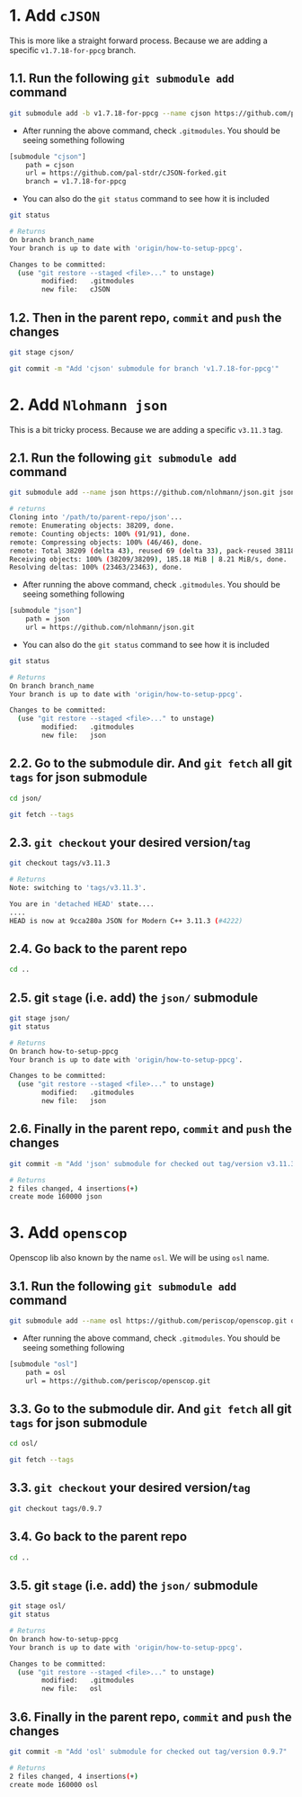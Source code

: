# 1. Add `cJSON`

This is more like a straight forward process. Because we are adding a specific `v1.7.18-for-ppcg` branch.

## 1.1. Run the following `git submodule add` command

```sh
git submodule add -b v1.7.18-for-ppcg --name cjson https://github.com/pal-stdr/cJSON-forked.git cjson
```

- After running the above command, check `.gitmodules`. You should be seeing something following

```sh
[submodule "cjson"]
	path = cjson
	url = https://github.com/pal-stdr/cJSON-forked.git
	branch = v1.7.18-for-ppcg
```

- You can also do the `git status` command to see how it is included

```sh
git status

# Returns
On branch branch_name
Your branch is up to date with 'origin/how-to-setup-ppcg'.

Changes to be committed:
  (use "git restore --staged <file>..." to unstage)
        modified:   .gitmodules
        new file:   cJSON
```

## 1.2. Then in the parent repo, `commit` and `push` the changes

```sh
git stage cjson/

git commit -m "Add 'cjson' submodule for branch 'v1.7.18-for-ppcg'"
```





# 2. Add `Nlohmann json`

This is a bit tricky process. Because we are adding a specific `v3.11.3` tag.

## 2.1. Run the following `git submodule add` command

```sh
git submodule add --name json https://github.com/nlohmann/json.git json

# returns
Cloning into '/path/to/parent-repo/json'...
remote: Enumerating objects: 38209, done.
remote: Counting objects: 100% (91/91), done.
remote: Compressing objects: 100% (46/46), done.
remote: Total 38209 (delta 43), reused 69 (delta 33), pack-reused 38118
Receiving objects: 100% (38209/38209), 185.18 MiB | 8.21 MiB/s, done.
Resolving deltas: 100% (23463/23463), done.
```

- After running the above command, check `.gitmodules`. You should be seeing something following

```sh
[submodule "json"]
	path = json
	url = https://github.com/nlohmann/json.git
```

- You can also do the `git status` command to see how it is included

```sh
git status

# Returns
On branch branch_name
Your branch is up to date with 'origin/how-to-setup-ppcg'.

Changes to be committed:
  (use "git restore --staged <file>..." to unstage)
        modified:   .gitmodules
        new file:   json
```

## 2.2. Go to the submodule dir. And `git fetch` all git `tags` for json submodule

```sh
cd json/

git fetch --tags
```

## 2.3. `git checkout` your desired version/`tag`

```sh
git checkout tags/v3.11.3

# Returns
Note: switching to 'tags/v3.11.3'.

You are in 'detached HEAD' state....
....
HEAD is now at 9cca280a JSON for Modern C++ 3.11.3 (#4222)
```

## 2.4. Go back to the parent repo

```sh
cd ..
```

## 2.5. git `stage` (i.e. add) the `json/` submodule

```sh
git stage json/
git status

# Returns
On branch how-to-setup-ppcg
Your branch is up to date with 'origin/how-to-setup-ppcg'.

Changes to be committed:
  (use "git restore --staged <file>..." to unstage)
        modified:   .gitmodules
        new file:   json
```

## 2.6. Finally in the parent repo, `commit` and `push` the changes

```sh
git commit -m "Add 'json' submodule for checked out tag/version v3.11.3"

# Returns
2 files changed, 4 insertions(+)
create mode 160000 json
```


# 3. Add `openscop`

Openscop lib also known by the name `osl`. We will be using `osl` name.

## 3.1. Run the following `git submodule add` command

```sh
git submodule add --name osl https://github.com/periscop/openscop.git osl
```

- After running the above command, check `.gitmodules`. You should be seeing something following

```sh
[submodule "osl"]
	path = osl
	url = https://github.com/periscop/openscop.git
```


## 3.3. Go to the submodule dir. And `git fetch` all git `tags` for json submodule

```sh
cd osl/

git fetch --tags
```

## 3.3. `git checkout` your desired version/`tag`

```sh
git checkout tags/0.9.7
```

## 3.4. Go back to the parent repo

```sh
cd ..
```

## 3.5. git `stage` (i.e. add) the `json/` submodule

```sh
git stage osl/
git status

# Returns
On branch how-to-setup-ppcg
Your branch is up to date with 'origin/how-to-setup-ppcg'.

Changes to be committed:
  (use "git restore --staged <file>..." to unstage)
        modified:   .gitmodules
        new file:   osl
```

## 3.6. Finally in the parent repo, `commit` and `push` the changes

```sh
git commit -m "Add 'osl' submodule for checked out tag/version 0.9.7"

# Returns
2 files changed, 4 insertions(+)
create mode 160000 osl
```